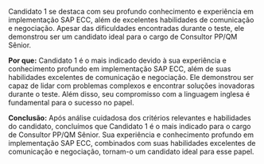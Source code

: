 Candidato 1 se destaca com seu profundo conhecimento e experiência em implementação SAP ECC, além de excelentes habilidades de comunicação e negociação. Apesar das dificuldades encontradas durante o teste, ele demonstrou ser um candidato ideal para o cargo de Consultor PP/QM Sênior.

**Por que:** Candidato 1 é o mais indicado devido à sua experiência e conhecimento profundo em implementação SAP ECC, além de suas habilidades excelentes de comunicação e negociação. Ele demonstrou ser capaz de lidar com problemas complexos e encontrar soluções inovadoras durante o teste. Além disso, seu compromisso com a linguagem inglesa é fundamental para o sucesso no papel.

**Conclusão:** Após análise cuidadosa dos critérios relevantes e habilidades do candidato, concluímos que Candidato 1 é o mais indicado para o cargo de Consultor PP/QM Sênior. Sua experiência e conhecimento profundo em implementação SAP ECC, combinados com suas habilidades excelentes de comunicação e negociação, tornam-o um candidato ideal para esse papel.